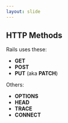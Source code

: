 ```yaml
---
layout: slide
---
```


## HTTP Methods

<div class="two-column">
<div class="left-side">
Rails uses these:

* **GET**
* **POST**
* **PUT** (aka **PATCH**)
</div>

<div class="right-side">
Others:

* **OPTIONS**
* **HEAD**
* **TRACE**
* **CONNECT**

</div>
</div>
